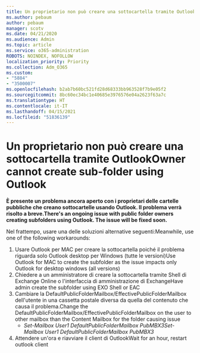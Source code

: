 ```yaml
---
title: Un proprietario non può creare una sottocartella tramite Outlook
ms.author: pebaum
author: pebaum
manager: scotv
ms.date: 04/21/2020
ms.audience: Admin
ms.topic: article
ms.service: o365-administration
ROBOTS: NOINDEX, NOFOLLOW
localization_priority: Priority
ms.collection: Adm_O365
ms.custom:
- "5884"
- "3500007"
ms.openlocfilehash: b2ab7b60bc521fd28d68333bb963528f7b9e05f2
ms.sourcegitcommit: 8bc60ec34bc1e40685e3976576e04a2623f63a7c
ms.translationtype: HT
ms.contentlocale: it-IT
ms.lasthandoff: 04/15/2021
ms.locfileid: "51836139"
---
```

# <a name="owner-cannot-create-sub-folder-using-outlook"></a><span data-ttu-id="a9c94-102">Un proprietario non può creare una sottocartella tramite Outlook</span><span class="sxs-lookup"><span data-stu-id="a9c94-102">Owner cannot create sub-folder using Outlook</span></span>

<span data-ttu-id="a9c94-103">**È presente un problema ancora aperto con i proprietari delle cartelle pubbliche che creano sottocartelle usando Outlook. Il problema verrà risolto a breve.**</span><span class="sxs-lookup"><span data-stu-id="a9c94-103">**There's an ongoing issue with public folder owners creating subfolders using Outlook. The issue will be fixed soon.**</span></span>

<span data-ttu-id="a9c94-104">Nel frattempo, usare una delle soluzioni alternative seguenti:</span><span class="sxs-lookup"><span data-stu-id="a9c94-104">Meanwhile, use one of the following workarounds:</span></span>

1. <span data-ttu-id="a9c94-105">Usare Outlook per MAC per creare la sottocartella poiché il problema riguarda solo Outlook desktop per Windows (tutte le versioni)</span><span class="sxs-lookup"><span data-stu-id="a9c94-105">Use Outlook for MAC to create the subfolder as the issue impacts only Outlook for desktop windows (all versions)</span></span>
2. <span data-ttu-id="a9c94-106">Chiedere a un amministratore di creare la sottocartella tramite Shell di Exchange Online o l'interfaccia di amministrazione di Exchange</span><span class="sxs-lookup"><span data-stu-id="a9c94-106">Have admin create the subfolder using EXO Shell or EAC</span></span>
3. <span data-ttu-id="a9c94-107">Cambiare la DefaultPublicFolderMailbox/EffectivePublicFolderMailbox dell'utente in una cassetta postale diversa da quella del contenuto che causa il problema.</span><span class="sxs-lookup"><span data-stu-id="a9c94-107">Change the DefaultPublicFolderMailbox/EffectivePublicFolderMailbox on the user to other mailbox than the Content Mailbox for the folder causing issue</span></span>  
    - <span data-ttu-id="a9c94-108">*Set-Mailbox User1 DefaultPublicFolderMailbox PubMBX3*</span><span class="sxs-lookup"><span data-stu-id="a9c94-108">*Set-Mailbox User1 DefaultPublicFolderMailbox PubMBX3*</span></span>
4. <span data-ttu-id="a9c94-109">Attendere un'ora e riavviare il client di Outlook</span><span class="sxs-lookup"><span data-stu-id="a9c94-109">Wait for an hour, restart outlook client</span></span>